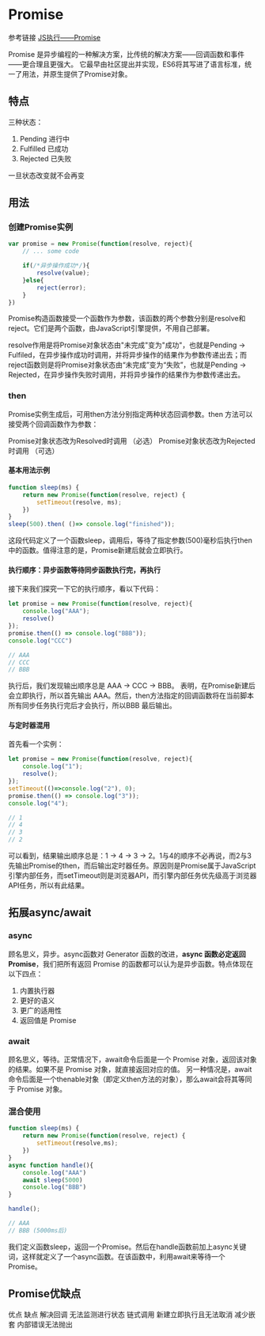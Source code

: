 # Promise

参考链接 [JS执行——Promise](https://www.jianshu.com/p/b16e7c9e1f9f) 

Promise 是异步编程的一种解决方案，比传统的解决方案——回调函数和事件——更合理且更强大。
它最早由社区提出并实现，ES6将其写进了语言标准，统一了用法，并原生提供了Promise对象。

## 特点

三种状态：
1. Pending 进行中
2. Fulfilled 已成功
3. Rejected 已失败

一旦状态改变就不会再变

## 用法

### 创建Promise实例

```js
var promise = new Promise(function(resolve, reject){
    // ... some code

    if(/*异步操作成功*/){
        resolve(value);
    }else{
        reject(error);
    }
})
```

Promise构造函数接受一个函数作为参数，该函数的两个参数分别是resolve和reject。它们是两个函数，由JavaScript引擎提供，不用自己部署。

resolve作用是将Promise对象状态由"未完成"变为"成功"，也就是Pending -> Fulfiled，在异步操作成功时调用，并将异步操作的结果作为参数传递出去；而reject函数则是将Promise对象状态由“未完成”变为“失败”，也就是Pending -> Rejected，在异步操作失败时调用，并将异步操作的结果作为参数传递出去。

### then

Promise实例生成后，可用then方法分别指定两种状态回调参数。then 方法可以接受两个回调函数作为参数：

Promise对象状态改为Resolved时调用 （必选）
Promise对象状态改为Rejected时调用 （可选）

#### 基本用法示例

```js
function sleep(ms) {
    return new Promise(function(resolve, reject) {
        setTimeout(resolve, ms);
    })
}
sleep(500).then( ()=> console.log("finished"));
```

这段代码定义了一个函数sleep，调用后，等待了指定参数(500)毫秒后执行then中的函数。值得注意的是，Promise新建后就会立即执行。

#### 执行顺序：异步函数等待同步函数执行完，再执行

接下来我们探究一下它的执行顺序，看以下代码：

```js
let promise = new Promise(function(resolve, reject){
    console.log("AAA");
    resolve()
});
promise.then(() => console.log("BBB"));
console.log("CCC")

// AAA
// CCC
// BBB
```

执行后，我们发现输出顺序总是 AAA -> CCC -> BBB。
表明，在Promise新建后会立即执行，所以首先输出 AAA。然后，then方法指定的回调函数将在当前脚本所有同步任务执行完后才会执行，所以BBB 最后输出。

#### 与定时器混用

首先看一个实例：

```js
let promise = new Promise(function(resolve, reject){
    console.log("1");
    resolve();
});
setTimeout(()=>console.log("2"), 0);
promise.then(() => console.log("3"));
console.log("4");

// 1
// 4
// 3
// 2
```

可以看到，结果输出顺序总是：1 -> 4 -> 3 -> 2。1与4的顺序不必再说，而2与3先输出Promise的then，而后输出定时器任务。原因则是Promise属于JavaScript引擎内部任务，而setTimeout则是浏览器API，而引擎内部任务优先级高于浏览器API任务，所以有此结果。

## 拓展async/await

### async

顾名思义，异步。async函数对 Generator 函数的改进，**async 函数必定返回 Promise**，我们把所有返回 Promise 的函数都可以认为是异步函数。特点体现在以下四点：

1. 内置执行器
2. 更好的语义
3. 更广的适用性
4. 返回值是 Promise

### await

顾名思义，等待。正常情况下，await命令后面是一个 Promise 对象，返回该对象的结果。如果不是 Promise 对象，就直接返回对应的值。
另一种情况是，await命令后面是一个thenable对象（即定义then方法的对象），那么await会将其等同于 Promise 对象。

### 混合使用

```js
function sleep(ms) {
    return new Promise(function(resolve, reject) {
        setTimeout(resolve,ms);
    })
}
async function handle(){
    console.log("AAA")
    await sleep(5000)
    console.log("BBB")
}

handle();

// AAA
// BBB (5000ms后)
```

我们定义函数sleep，返回一个Promise。然后在handle函数前加上async关键词，这样就定义了一个async函数。在该函数中，利用await来等待一个Promise。

## Promise优缺点

优点	    缺点
解决回调	无法监测进行状态
链式调用	新建立即执行且无法取消
减少嵌套	内部错误无法抛出